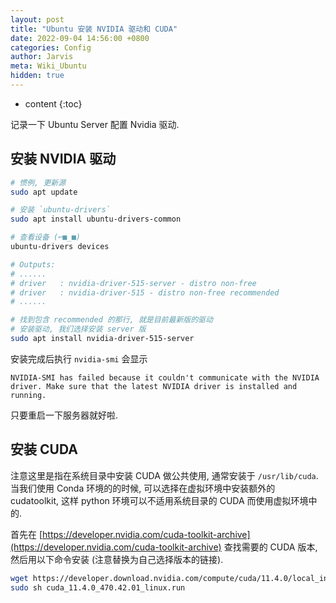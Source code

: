 ```yaml
---
layout: post
title: "Ubuntu 安装 NVIDIA 驱动和 CUDA"
date: 2022-09-04 14:56:00 +0800
categories: Config
author: Jarvis
meta: Wiki_Ubuntu
hidden: true
---
```


* content
{:toc}

记录一下 Ubuntu Server 配置 Nvidia 驱动.



## 安装 NVIDIA 驱动

```bash
# 惯例, 更新源
sudo apt update

# 安装 `ubuntu-drivers`
sudo apt install ubuntu-drivers-common

# 查看设备 (⌐■_■)
ubuntu-drivers devices

# Outputs:
# ......
# driver   : nvidia-driver-515-server - distro non-free
# driver   : nvidia-driver-515 - distro non-free recommended
# ......

# 找到包含 recommended 的那行, 就是目前最新版的驱动
# 安装驱动, 我们选择安装 server 版
sudo apt install nvidia-driver-515-server

```

安装完成后执行 `nvidia-smi` 会显示

```
NVIDIA-SMI has failed because it couldn't communicate with the NVIDIA driver. Make sure that the latest NVIDIA driver is installed and running.
```

只要重启一下服务器就好啦.

## 安装 CUDA

注意这里是指在系统目录中安装 CUDA 做公共使用, 通常安装于 `/usr/lib/cuda`. 当我们使用 Conda 环境的的时候, 可以选择在虚拟环境中安装额外的 cudatoolkit, 这样 python 环境可以不适用系统目录的 CUDA 而使用虚拟环境中的.

首先在 [https://developer.nvidia.com/cuda-toolkit-archive](https://developer.nvidia.com/cuda-toolkit-archive) 查找需要的 CUDA 版本, 然后用以下命令安装 (注意替换为自己选择版本的链接).

```bash
wget https://developer.download.nvidia.com/compute/cuda/11.4.0/local_installers/cuda_11.4.0_470.42.01_linux.run
sudo sh cuda_11.4.0_470.42.01_linux.run
```


